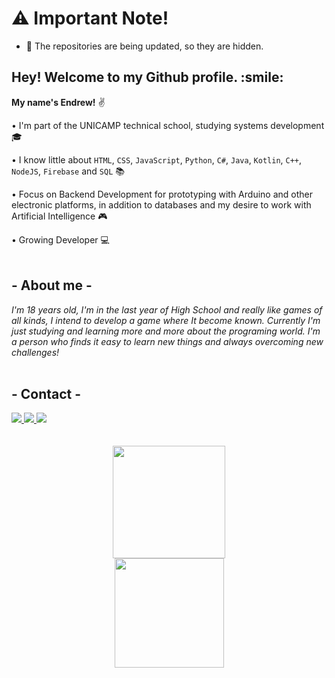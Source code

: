 # :warning: Important Note!  
- :pushpin: The repositories are being updated, so they are hidden.

<h2> Hey! Welcome to my Github profile. :smile: </h2>

**My name's Endrew!** :v:

• I'm part of the UNICAMP technical school, studying systems development :mortar_board:

• I know little about `HTML`, `CSS`, `JavaScript`, `Python`, `C#`, `Java`, `Kotlin`, `C++`, `NodeJS`, `Firebase` and `SQL` :books:

• Focus on Backend Development for prototyping with Arduino and other electronic platforms, in addition to databases and my desire to work with Artificial Intelligence :video_game:

• Growing Developer :computer:
<br>
<br>
## - About me -

_I'm 18 years old, I'm in the last year of High School and really like games of all kinds, I intend to develop a game where It become known. Currently I'm just studying and learning more and more about the programing world. I'm a person who finds it easy to learn new things and always overcoming new challenges!_
<br>
<br>
## - Contact -

<div>
  <a href="https://instagram.com/sk3nds" target="_blank">
    <img src="https://img.shields.io/badge/-Instagram-%23E4405F?style=for-the-badge&logo=instagram&logoColor=white" target="_blank">
  </a>
  
  <a href = "mailto:s.endrew.oliveira@gmail.com">
    <img src="https://img.shields.io/badge/Gmail-D14836?style=for-the-badge&logo=gmail&logoColor=white" target="_blank">
  </a>
  
  <a href="https://www.linkedin.com/in/endrewsk" target="_blank">
    <img src="https://img.shields.io/badge/-LinkedIn-%230077B5?style=for-the-badge&logo=linkedin&logoColor=white" target="_blank">
  </a>
</div>

<br>
<br>

<div align="center">
  <a href="https://github.com/endrewsk">
  <img height="180px" src="https://github-readme-stats.vercel.app/api/top-langs/?username=endrewsk&layout=compact&langs_count=7&theme=dark"/>
    
  <br>
    
  <img height="175px" src="https://github-readme-stats.vercel.app/api?username=endrewsk&show_icons=true&theme=dark&count_private=true"/>
</div>
